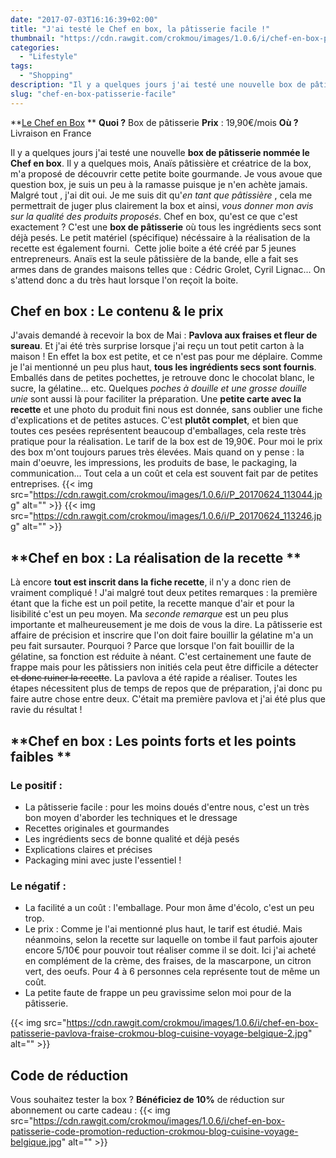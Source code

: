 ```yaml
---
date: "2017-07-03T16:16:39+02:00"
title: "J'ai testé le Chef en box, la pâtisserie facile !"
thumbnail: "https://cdn.rawgit.com/crokmou/images/1.0.6/i/chef-en-box-patisserie-pavlova-fraise-crokmou-blog-cuisine-voyage-belgique-1.jpg"
categories:
  - "Lifestyle"
tags:
  - "Shopping"
description: "Il y a quelques jours j'ai testé une nouvelle box de pâtisserie nommée le Chef en box. Il y a quelques mois, Anaïs pâtissière et créatrice de la box..."
slug: "chef-en-box-patisserie-facile"
---
```


**[Le Chef en Box](https://lechefenbox.com) ** **Quoi ?** Box de pâtisserie **Prix** : 19,90€/mois **Où ?** Livraison en France

Il y a quelques jours j'ai testé une nouvelle **box de pâtisserie nommée le Chef en box**. Il y a quelques mois, Anaïs pâtissière et créatrice de la box, m'a proposé de découvrir cette petite boite gourmande. Je vous avoue que question box, je suis un peu à la ramasse puisque je n'en achète jamais. Malgré tout , j'ai dit oui. Je me suis dit qu'_en tant que pâtissière_ , cela me permettrait de juger plus clairement la box et ainsi, _vous donner mon avis sur la qualité des produits proposés_. Chef en box, qu'est ce que c'est exactement ? C'est une **box de pâtisserie** où tous les ingrédients secs sont déjà pesés. Le petit matériel (spécifique) nécéssaire à la réalisation de la recette est également fourni.  Cette jolie boite a été créé par 5 jeunes entrepreneurs. Anaïs est la seule pâtissière de la bande, elle a fait ses armes dans de grandes maisons telles que : Cédric Grolet, Cyril Lignac... On s'attend donc a du très haut lorsque l'on reçoit la boite.

## **Chef en box : Le contenu & le prix**

J'avais demandé à recevoir la box de Mai : **Pavlova aux fraises et fleur de sureau**. Et j'ai été très surprise lorsque j'ai reçu un tout petit carton à la maison ! En effet la box est petite, et ce n'est pas pour me déplaire. Comme je l'ai mentionné un peu plus haut, **tous les ingrédients secs sont fournis**. Emballés dans de petites pochettes, je retrouve donc le chocolat blanc, le sucre, la gélatine... etc. Quelques _poches à douille et une grosse douille unie_ sont aussi là pour faciliter la préparation. Une **petite carte avec la recette** et une photo du produit fini nous est donnée, sans oublier une fiche d'explications et de petites astuces. C'est **plutôt complet**, et bien que toutes ces pesées représentent beaucoup d'emballages, cela reste très pratique pour la réalisation. Le tarif de la box est de 19,90€. Pour moi le prix des box m'ont toujours parues très élevées. Mais quand on y pense : la main d'oeuvre, les impressions, les produits de base, le packaging, la communication... Tout cela a un coût et cela est souvent fait par de petites entreprises. {{< img src="https://cdn.rawgit.com/crokmou/images/1.0.6/i/P_20170624_113044.jpg" alt="" >}} {{< img src="https://cdn.rawgit.com/crokmou/images/1.0.6/i/P_20170624_113246.jpg" alt="" >}}

## **Chef en box : La réalisation de la recette **

Là encore **tout est inscrit dans la fiche recette**, il n'y a donc rien de vraiment compliqué ! J'ai malgré tout deux petites remarques : la première étant que la fiche est un poil petite, la recette manque d'air et pour la lisibilité c'est un peu moyen. Ma _seconde remarque_ est un peu plus importante et malheureusement je me dois de vous la dire. La pâtisserie est affaire de précision et inscrire que l'on doit faire bouillir la gélatine m'a un peu fait sursauter. Pourquoi ? Parce que lorsque l'on fait bouillir de la gélatine, sa fonction est réduite à néant. C'est certainement une faute de frappe mais pour les pâtissiers non initiés cela peut être difficile a détecter <del>et donc ruiner la recette</del>. La pavlova a été rapide a réaliser. Toutes les étapes nécessitent plus de temps de repos que de préparation, j'ai donc pu faire autre chose entre deux. C'était ma première pavlova et j'ai été plus que ravie du résultat !

## **Chef en box : Les points forts et les points faibles **

### Le positif :

*   La pâtisserie facile : pour les moins doués d'entre nous, c'est un très bon moyen d'aborder les techniques et le dressage
*   Recettes originales et gourmandes
*   Les ingrédients secs de bonne qualité et déjà pesés
*   Explications claires et précises
*   Packaging mini avec juste l'essentiel !

### Le négatif :

*   La facilité a un coût : l'emballage. Pour mon âme d'écolo, c'est un peu trop.
*   Le prix : Comme je l'ai mentionné plus haut, le tarif est étudié. Mais néanmoins, selon la recette sur laquelle on tombe il faut parfois ajouter encore 5/10€ pour pouvoir tout réaliser comme il se doit. Ici j'ai acheté en complément de la crème, des fraises, de la mascarpone, un citron vert, des oeufs. Pour 4 à 6 personnes cela représente tout de même un coût.
*   La petite faute de frappe un peu gravissime selon moi pour de la pâtisserie.

{{< img src="https://cdn.rawgit.com/crokmou/images/1.0.6/i/chef-en-box-patisserie-pavlova-fraise-crokmou-blog-cuisine-voyage-belgique-2.jpg" alt="" >}}

## **Code de réduction**

Vous souhaitez tester la box ? **Bénéficiez de 10%** de réduction sur abonnement ou carte cadeau : {{< img src="https://cdn.rawgit.com/crokmou/images/1.0.6/i/chef-en-box-patisserie-code-promotion-reduction-crokmou-blog-cuisine-voyage-belgique.jpg" alt="" >}}